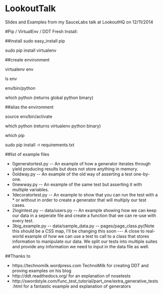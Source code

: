 LookoutTalk
===========

Slides and Examples from my SauceLabs talk at LookoutHQ on 12/11/2014


#Pip / VirtualEnv / DDT Fresh Install:

##install
sudo easy_install pip

sudo pip install virtualenv



##create environment

virtualenv env

ls env

env/bin/python

which python (returns global python binary)



##alias the environment

source env/bin/activate

which python (returns virtualenv python binary)

which pip

sudo pip install -r requirements.txt

##list of example files

<ul>
<li>0generatortest.py -- An example of how a generator iterates through yield producing results but does not store anything in memory.
<li>0oldway.py -- An example of the old way of asserting a test one-by-one.
<li>0newway.py -- An example of the same test but asserting it with multiple variables.
<li>1decoratortest.py -- An example to show that you can run the test with a * or without in order to create a generator that will multiply our test cases.
<li>2logintest.py -- data/users.py -- An example showing how we can keep our data in a seperate file and create a function that we can re-use with every test.
<li>3big_example.py -- data/sample_data.py -- pages/page_class.py(Note this should be a CSS map, I'll be changing this soon --- A close to real-world example of how we can use a test to call to a class that stores information to manipulate our data. We split our tests into multiple suites and provide any information we need to input in the data file as well.
</ul>

##Thanks to

<ul>
<li>https://technomilk.wordpress.com TechnoMilk for creating DDT and proving examples on his blog
<li>http://ddt.readthedocs.org/ for an explanation of nosetests
<li>http://swordstyle.com/func_test_tutorial/part_one/extra_generative_tests.html for a fantastic example and explanation of generators
